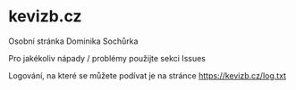 # kevizb.cz
Osobní stránka Dominika Sochůrka

Pro jakékoliv nápady / problémy použijte sekci Issues

Logování, na které se můžete podívat je na stránce https://kevizb.cz/log.txt

